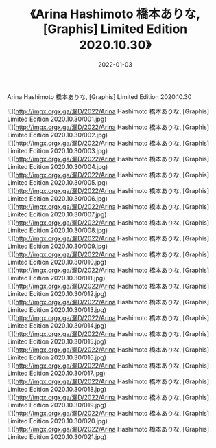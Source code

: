 ﻿---
layout: post
title:  《Arina Hashimoto 橋本ありな, [Graphis] Limited Edition 2020.10.30》
date:   2022-01-03
img: http://imgx.orgx.ga/漏D/2022/Arina Hashimoto 橋本ありな, [Graphis] Limited Edition 2020.10.30/000.jpg
categories: [美女, 清纯, 唯美]
---

Arina Hashimoto 橋本ありな, [Graphis] Limited Edition 2020.10.30

  ![](http://imgx.orgx.ga/漏D/2022/Arina Hashimoto 橋本ありな, [Graphis] Limited Edition 2020.10.30/001.jpg) <br> ![](http://imgx.orgx.ga/漏D/2022/Arina Hashimoto 橋本ありな, [Graphis] Limited Edition 2020.10.30/002.jpg) <br> ![](http://imgx.orgx.ga/漏D/2022/Arina Hashimoto 橋本ありな, [Graphis] Limited Edition 2020.10.30/003.jpg) <br> ![](http://imgx.orgx.ga/漏D/2022/Arina Hashimoto 橋本ありな, [Graphis] Limited Edition 2020.10.30/004.jpg) <br> ![](http://imgx.orgx.ga/漏D/2022/Arina Hashimoto 橋本ありな, [Graphis] Limited Edition 2020.10.30/005.jpg) <br> ![](http://imgx.orgx.ga/漏D/2022/Arina Hashimoto 橋本ありな, [Graphis] Limited Edition 2020.10.30/006.jpg) <br> ![](http://imgx.orgx.ga/漏D/2022/Arina Hashimoto 橋本ありな, [Graphis] Limited Edition 2020.10.30/007.jpg) <br> ![](http://imgx.orgx.ga/漏D/2022/Arina Hashimoto 橋本ありな, [Graphis] Limited Edition 2020.10.30/008.jpg) <br> ![](http://imgx.orgx.ga/漏D/2022/Arina Hashimoto 橋本ありな, [Graphis] Limited Edition 2020.10.30/009.jpg) <br> ![](http://imgx.orgx.ga/漏D/2022/Arina Hashimoto 橋本ありな, [Graphis] Limited Edition 2020.10.30/010.jpg) <br> ![](http://imgx.orgx.ga/漏D/2022/Arina Hashimoto 橋本ありな, [Graphis] Limited Edition 2020.10.30/011.jpg) <br> ![](http://imgx.orgx.ga/漏D/2022/Arina Hashimoto 橋本ありな, [Graphis] Limited Edition 2020.10.30/012.jpg) <br> ![](http://imgx.orgx.ga/漏D/2022/Arina Hashimoto 橋本ありな, [Graphis] Limited Edition 2020.10.30/013.jpg) <br> ![](http://imgx.orgx.ga/漏D/2022/Arina Hashimoto 橋本ありな, [Graphis] Limited Edition 2020.10.30/014.jpg) <br> ![](http://imgx.orgx.ga/漏D/2022/Arina Hashimoto 橋本ありな, [Graphis] Limited Edition 2020.10.30/015.jpg) <br> ![](http://imgx.orgx.ga/漏D/2022/Arina Hashimoto 橋本ありな, [Graphis] Limited Edition 2020.10.30/016.jpg) <br> ![](http://imgx.orgx.ga/漏D/2022/Arina Hashimoto 橋本ありな, [Graphis] Limited Edition 2020.10.30/017.jpg) <br> ![](http://imgx.orgx.ga/漏D/2022/Arina Hashimoto 橋本ありな, [Graphis] Limited Edition 2020.10.30/018.jpg) <br> ![](http://imgx.orgx.ga/漏D/2022/Arina Hashimoto 橋本ありな, [Graphis] Limited Edition 2020.10.30/019.jpg) <br> ![](http://imgx.orgx.ga/漏D/2022/Arina Hashimoto 橋本ありな, [Graphis] Limited Edition 2020.10.30/020.jpg) <br> ![](http://imgx.orgx.ga/漏D/2022/Arina Hashimoto 橋本ありな, [Graphis] Limited Edition 2020.10.30/021.jpg) <br>